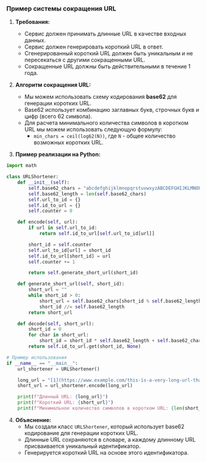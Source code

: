 ### Пример системы сокращения URL

1. **Требования:**
    - Сервис должен принимать длинные URL в качестве входных данных.
    - Сервис должен генерировать короткий URL в ответ.
    - Сгенерированный короткий URL должен быть уникальным и не пересекаться с другими сокращенными URL.
    - Сокращенные URL должны быть действительными в течение 1 года.

2. **Алгоритм сокращения URL:**
    - Мы можем использовать схему кодирования **base62** для генерации коротких URL.
    - Base62 использует комбинацию заглавных букв, строчных букв и цифр (всего 62 символа).
    - Для расчета минимального количества символов в коротком URL мы можем использовать следующую формулу:
        - `min_chars = ceil(log62(N))`, где `N` - общее количество возможных коротких URL.

3. **Пример реализации на Python:**

```python
import math

class URLShortener:
    def __init__(self):
        self.base62_chars = "abcdefghijklmnopqrstuvwxyzABCDEFGHIJKLMNOPQRSTUVWXYZ0123456789"
        self.base62_length = len(self.base62_chars)
        self.url_to_id = {}
        self.id_to_url = {}
        self.counter = 0

    def encode(self, url):
        if url in self.url_to_id:
            return self.id_to_url[self.url_to_id[url]]

        short_id = self.counter
        self.url_to_id[url] = short_id
        self.id_to_url[short_id] = url
        self.counter += 1

        return self.generate_short_url(short_id)

    def generate_short_url(self, short_id):
        short_url = ""
        while short_id > 0:
            short_url = self.base62_chars[short_id % self.base62_length] + short_url
            short_id //= self.base62_length
        return short_url

    def decode(self, short_url):
        short_id = 0
        for char in short_url:
            short_id = short_id * self.base62_length + self.base62_chars.index(char)
        return self.id_to_url.get(short_id, None)

# Пример использования
if __name__ == "__main__":
    url_shortener = URLShortener()

    long_url = "[1](https://www.example.com/this-is-a-very-long-url-that-needs-to-be-shortened)"
    short_url = url_shortener.encode(long_url)

    print(f"Длинный URL: {long_url}")
    print(f"Короткий URL: {short_url}")
    print(f"Минимальное количество символов в коротком URL: {len(short_url)}")
```

4. **Объяснение:**
    - Мы создали класс `URLShortener`, который использует base62 кодирование для генерации коротких URL.
    - Длинные URL сохраняются в словаре, а каждому длинному URL присваивается уникальный идентификатор.
    - Генерируется короткий URL на основе этого идентификатора.

